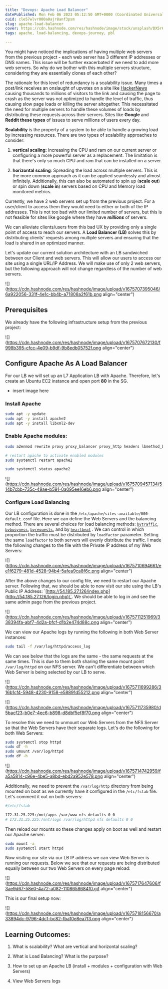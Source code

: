 ```yaml
---
title: "Devops: Apache Load Balancer"
datePublished: Mon Feb 06 2023 05:12:50 GMT+0000 (Coordinated Universal Time)
cuid: cle57wlvr000a0ajr8anf3psm
slug: apache-load-balancer
cover: https://cdn.hashnode.com/res/hashnode/image/stock/unsplash/DX5r6BNoWVE/upload/2a726c08686fd17f0d68e2aa503dd87f.jpeg
tags: apache, load-balancing, devops-journey, pbl

---
```


You might have noticed the implications of having multiple web servers from the previous project - each web server has 3 different IP addresses or DNS names. This issue will be further exacerbated if we need to add more web servers. So why do we bother with this multiple servers structure, considering they are essentially clones of each other?

The rationale for this level of redundancy is a scalability issue. Many times a post/link receives an onslaught of upvotes on a site like [HackerNews](https://news.ycombinator.com/) causing thousands to millions of visitors to the link and causing the page to crash as the server was not optimized to handle the level of traffic, thus causing slow page loads or killing the server altogether. This necessitated the need for multiple servers to handle these volumes of loads by distributing these requests across their servers. Sites like **Google** and **Reddit these types** of issues to serve millions of users every day.

**Scalability** is the property of a system to be able to handle a growing load by increasing resources. There are two types of scalability approaches to consider:

1. **vertical scaling:** Increasing the CPU and ram on our current server or configuring a more powerful server as a replacement. The limitation is that there's only so much CPU and ram that can be installed on a server.
    
2. **horizontal scaling**: Spreading the load across multiple servers. This is the more common approach as it can be applied seamlessly and almost infinitely. Additionally, this can also be automated to spin up (**scale out**) or spin down (**scale in**) servers based on CPU and Memory load monitored metrics.
    

Currently, we have 2 web servers set up from the previous project. For a user/client to access them they would need to either or both of the IP addresses. This is not too bad with our limited number of servers, but this is not feasible for sites like google where they have ***millions*** of servers.

We can alleviate clients/users from this bad UX by providing only a single point of access to reach our servers. A **Load Balancer (LB)** solves this by distributing clients' requests among multiple servers and ensuring that the load is shared in an optimized manner.

Let's update our current solution architecture with an LB sandwiched between our Client and web servers. This will allow our users to access our site using a single URL/IP Address. We will make use of only 2 web servers, but the following approach will not change regardless of the number of web servers.

![](https://cdn.hashnode.com/res/hashnode/image/upload/v1675707395046/6a922056-331f-4e1c-bb4b-a71808a2f61b.png align="center")

## Prerequisites

We already have the following infrastructure setup from the previous project:

![](https://cdn.hashnode.com/res/hashnode/image/upload/v1675707672130/f998b395-cfcc-4e09-b9df-9b8edb05752f.png align="center")

## Configure Apache As A Load Balancer

For our LB we will set up an L7 Application LB with Apache. Therefore, let's create an Ubuntu EC2 instance and open port **80** in the SG.

* insert image here
    

### Install Apache

```bash
sudo apt -y update
sudo apt -y install apache2
sudo apt -y install libxml2-dev
```

### Enable Apache modules:

```bash
sudo a2enmod rewrite proxy proxy_balancer proxy_http headers lbmethod_bytraffic

# restart apache to activate enabled modules
sudo systemctl restart apache2

sudo systemctl status apache2
```

![](https://cdn.hashnode.com/res/hashnode/image/upload/v1675709457134/514b7cbb-735c-49ae-b591-0a095ee16eb6.png align="center")

### Configure Load Balancing

Our LB configuration is done in the `/etc/apache/sites-available/000-default.conf` file. Here we can define the Web Servers and the balancing method. There are several choices for load balancing methods: [`bytraffic`](https://httpd.apache.org/docs/2.4/mod/mod_lbmethod_bytraffic.html), [`bybusyness`](https://httpd.apache.org/docs/2.4/mod/mod_lbmethod_bybusyness.html)**,** [`byrequests`](https://httpd.apache.org/docs/2.4/mod/mod_lbmethod_byrequests.html)**,** and by [`heartbeat`](https://httpd.apache.org/docs/2.4/mod/mod_lbmethod_heartbeat.html) . We can control in which proportion the traffic must be distributed by `loadfactor` parameter. Setting the same `loadfactor` to both servers will evenly distribute the traffic. I made the following changes to the file with the Private IP address of my Web Servers:

![](https://cdn.hashnode.com/res/hashnode/image/upload/v1675710694661/ee1f6279-481d-4528-94b4-5afea9ca8f6c.png align="center")

After the above changes to our config file, we need to restart our Apache server. Following that, we should be able to now visit our site using the LB's Public IP Address: \`[http://54.185.27.126/index.php](http://54.185.27.126/login.php)\`. We should be able to log in and see the same admin page from the previous project.

![](https://cdn.hashnode.com/res/hashnode/image/upload/v1675711251969/338394fa-abf7-4d2a-bfcf-d1b2e474d88c.png align="center")

We can view our Apache logs by running the following in both Web Server instances:

```bash
sudo tail -f /var/log/httpd/access_log
```

We can see below that the logs are the same - the same requests at the same times. This is due to them both sharing the same mount point `/var/log/httpd` on our NFS server. We can't differentiate between which Web Server is being selected by our LB to serve.

![](https://cdn.hashnode.com/res/hashnode/image/upload/v1675711699286/316b1cf4-5948-4230-9158-e58891d55212.png align="center")

![](https://cdn.hashnode.com/res/hashnode/image/upload/v1675711735980/d5bacf23-b0e7-4ec6-b898-d8dbf5ef8f70.png align="center")

To resolve this we need to unmount our Web Servers from the NFS Server so that the Web Servers have their separate logs. Let's do the following for both Web Servers:

```bash
sudo systemctl stop httpd
sudo df -h
sudo umount /var/log/httpd
sudo df -h
```

![](https://cdn.hashnode.com/res/hashnode/image/upload/v1675714742959/fa5a5814-c96e-4be5-a8bd-ebd2a952e578.png align="center")

Additionally, we need to prevent the `/var/log/http` directory from being mounted on boot as we currently have it configured in the `/etc/fstab` file. Let's comment it out on both servers:

```bash
#/etc/fstab

172.31.25.225:/mnt/apps /var/www nfs defaults 0 0
# 172.31.25.225:/mnt/logs /var/log/httpd nfs defaults 0 0
```

Then reload our mounts so these changes apply on boot as well and restart our Apache server:

```bash
sudo mount -a
sudo systemctl start httpd
```

Now visiting our site via our LB IP address we can view Web Server is running our requests. Below we see that our requests are being distributed equally between our two Web Servers on every page reload:

![](https://cdn.hashnode.com/res/hashnode/image/upload/v1675717647606/f3ae9d67-58e0-4a72-a082-1108658684f0.gif align="center")

This is our final setup now:

![](https://cdn.hashnode.com/res/hashnode/image/upload/v1675718156670/a33894dc-9796-4dc1-bc82-fba10e8ea7f3.png align="center")

## Learning Outcomes:

1. What is scalability? What are vertical and horizontal scaling?
    
2. What is Load Balancing? What is the purpose?
    
3. How to set up an Apache LB (install + modules + configuration with Web Servers)
    
4. View Web Servers logs